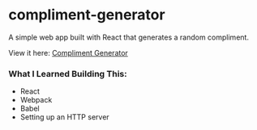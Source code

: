 # compliment-generator

A simple web app built with React that generates a random compliment.

View it here: [Compliment Generator](https://calebanthony.github.io/compliment-generator/)

### What I Learned Building This:
- React
- Webpack
- Babel
- Setting up an HTTP server
